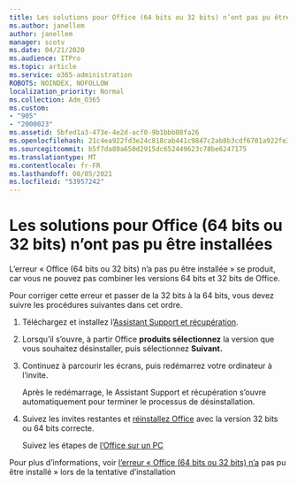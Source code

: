 ```yaml
---
title: Les solutions pour Office (64 bits ou 32 bits) n’ont pas pu être installées
ms.author: janellem
author: janellem
manager: scotv
ms.date: 04/21/2020
ms.audience: ITPro
ms.topic: article
ms.service: o365-administration
ROBOTS: NOINDEX, NOFOLLOW
localization_priority: Normal
ms.collection: Adm_O365
ms.custom:
- "905"
- "2000023"
ms.assetid: 5bfed1a3-473e-4e2d-acf0-9b1bbb08fa26
ms.openlocfilehash: 21c4ea922fd3e24c818cab441c9847c2ab8b3cdf6701a922fe30d284317d2291
ms.sourcegitcommit: b5f7da89a650d2915dc652449623c78be6247175
ms.translationtype: MT
ms.contentlocale: fr-FR
ms.lasthandoff: 08/05/2021
ms.locfileid: "53957242"
---
```

# <a name="solutions-for-office-64-bit-or-32-bit-couldnt-be-installed"></a>Les solutions pour Office (64 bits ou 32 bits) n’ont pas pu être installées

L’erreur « Office (64 bits ou 32 bits) n’a pas pu être installée » se produit, car vous ne pouvez pas combiner les versions 64 bits et 32 bits de Office.
  
Pour corriger cette erreur et passer de la 32 bits à la 64 bits, vous devez suivre les procédures suivantes dans cet ordre.
  
1. Téléchargez et installez l’[Assistant Support et récupération](https://aka.ms/SARA-OfficeUninstall-Alchemy).

1. Lorsqu’il s’ouvre, à partir Office **produits sélectionnez** la version que vous souhaitez désinstaller, puis sélectionnez **Suivant.**

2. Continuez à parcourir les écrans, puis redémarrez votre ordinateur à l’invite.

    Après le redémarrage, le Assistant Support et récupération s’ouvre automatiquement pour terminer le processus de désinstallation.

3. Suivez les invites restantes et [réinstallez Office](https://portal.office.com/OLS/MySoftware.aspx) avec la version 32 bits ou 64 bits correcte.

    Suivez les étapes de [l’Office sur un PC](https://support.office.com/article/4414eaaf-0478-48be-9c42-23adc4716658?wt.mc_id=Alchemy_ClientDIA)

Pour plus d’informations, voir [l’erreur « Office (64 bits ou 32 bits) n’a](https://support.office.com/article/2e2dc9e5-3eb0-420c-862a-ab085b38597f?wt.mc_id=Alchemy_ClientDIA) pas pu être installé » lors de la tentative d’installation
  